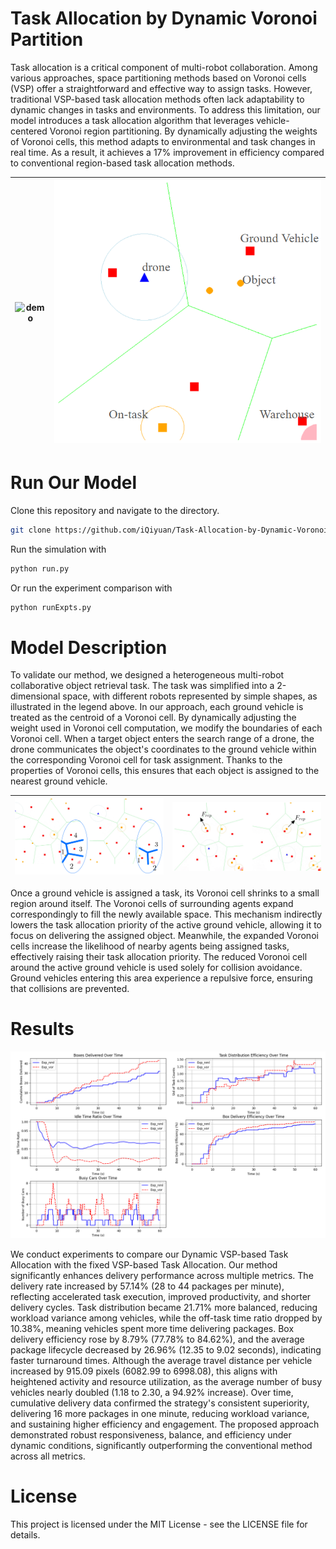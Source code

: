 # Task Allocation by Dynamic Voronoi Partition
Task allocation is a critical component of multi-robot collaboration. Among various approaches, space partitioning methods based on Voronoi cells (VSP) offer a straightforward and effective way to assign tasks. However, traditional VSP-based task allocation methods often lack adaptability to dynamic changes in tasks and environments. To address this limitation, our model introduces a task allocation algorithm that leverages vehicle-centered Voronoi region partitioning. By dynamically adjusting the weights of Voronoi cells, this method adapts to environmental and task changes in real time. As a result, it achieves a 17% improvement in efficiency compared to conventional region-based task allocation methods.

| ![demo](figure/demo.gif) | ![env](figure/env.png) |
| ------------------------ | ---------------------- |

# Run Our Model
Clone this repository and navigate to the directory.
```bash
git clone https://github.com/iQiyuan/Task-Allocation-by-Dynamic-Voronoi-Partition.git
```

Run the simulation with
```bash
python run.py
```

Or run the experiment comparison with
```bash
python runExpts.py
```

# Model Description

To validate our method, we designed a heterogeneous multi-robot collaborative object retrieval task. The task was simplified into a 2-dimensional space, with different robots represented by simple shapes, as illustrated in the legend above. In our approach, each ground vehicle is treated as the centroid of a Voronoi cell. By dynamically adjusting the weight used in Voronoi cell computation, we modify the boundaries of each Voronoi cell. When a target object enters the search range of a drone, the drone communicates the object's coordinates to the ground vehicle within the corresponding Voronoi cell for task assignment. Thanks to the properties of Voronoi cells, this ensures that each object is assigned to the nearest ground vehicle.

| ![eg](figure/example.jpg) | ![rpls](figure/repulsive.jpg) |
| ------------------------- | ----------------------------- |

Once a ground vehicle is assigned a task, its Voronoi cell shrinks to a small region around itself. The Voronoi cells of surrounding agents expand correspondingly to fill the newly available space. This mechanism indirectly lowers the task allocation priority of the active ground vehicle, allowing it to focus on delivering the assigned object. Meanwhile, the expanded Voronoi cells increase the likelihood of nearby agents being assigned tasks, effectively raising their task allocation priority. The reduced Voronoi cell around the active ground vehicle is used solely for collision avoidance. Ground vehicles entering this area experience a repulsive force, ensuring that collisions are prevented.

# Results

![details](figure/results.png)

We conduct experiments to compare our Dynamic VSP-based Task Allocation with the fixed VSP-based Task Allocation. Our method significantly enhances delivery performance across multiple metrics. The delivery rate increased by 57.14% (28 to 44 packages per minute), reflecting accelerated task execution, improved productivity, and shorter delivery cycles. Task distribution became 21.71% more balanced, reducing workload variance among vehicles, while the off-task time ratio dropped by 10.38%, meaning vehicles spent more time delivering packages. Box delivery efficiency rose by 8.79% (77.78% to 84.62%), and the average package lifecycle decreased by 26.96% (12.35 to 9.02 seconds), indicating faster turnaround times. Although the average travel distance per vehicle increased by 915.09 pixels (6082.99 to 6998.08), this aligns with heightened activity and resource utilization, as the average number of busy vehicles nearly doubled (1.18 to 2.30, a 94.92% increase). Over time, cumulative delivery data confirmed the strategy's consistent superiority, delivering 16 more packages in one minute, reducing workload variance, and sustaining higher efficiency and engagement. The proposed approach demonstrated robust responsiveness, balance, and efficiency under dynamic conditions, significantly outperforming the conventional method across all metrics.

# License
This project is licensed under the MIT License - see the LICENSE file for details.
